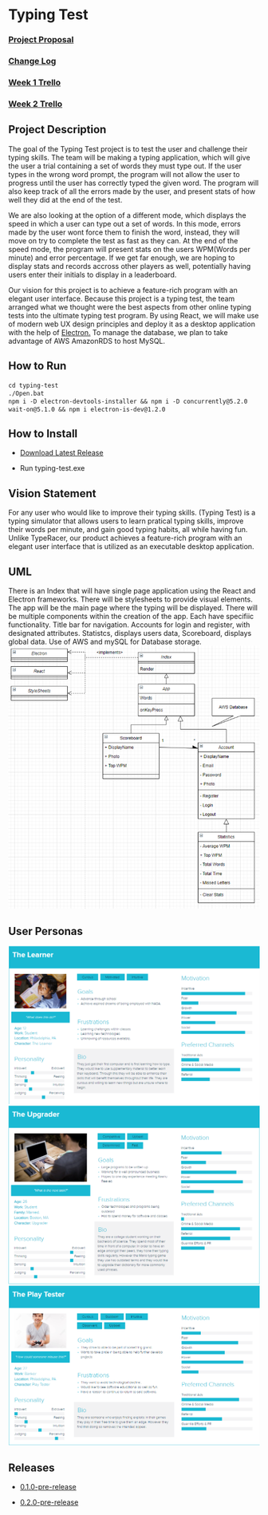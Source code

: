 # Typing Test
### [Project Proposal](https://github.com/CIS3296SoftwareDesignF21/feedback-on-proposals-section-001-m-w-11-am/issues/14)
### [Change Log](https://github.com/CIS3296SoftwareDesignF21/prj-01-typingtest/blob/main/CHANGELOG.md)
### [Week 1 Trello](https://github.com/CIS3296SoftwareDesignF21/prj-01-typingtest/blob/main/Week1.md)
### [Week 2 Trello](https://github.com/CIS3296SoftwareDesignF21/prj-01-typingtest/blob/main/Week2.md)


## Project Description

The goal of the Typing Test project is to test the user and challenge their typing skills. 
The team will be making a typing application, which will give the user a trial containing a set of words they must type out.
If the user types in the wrong word prompt, the program will not allow the user to progress until the user has correctly typed the given word.
The program will also keep track of all the errors made by the user, and present stats of how well they did at the end of the test.

We are also looking at the option of a different mode, which displays the speed in which a user can type out a set of words.
In this mode, errors made by the user wont force them to finish the word, instead, they will move on try to complete the test as fast as they can.
At the end of the speed mode, the program will present stats on the users WPM(Words per minute) and error percentage.
If we get far enough, we are hoping to display stats and records accross other players as well,
potentially having users enter their initials to display in a leaderboard.

Our vision for this project is to achieve a feature-rich program with an elegant user interface. 
Because this project is a typing test, the team arranged what we thought were the best aspects from other online typing tests into the ultimate typing test program.
By using React, we will make use of modern web UX design principles and deploy it as a desktop application with the help of [Electron.](https://www.electronjs.org)
To manage the database, we plan to take advantage of AWS AmazonRDS to host MySQL.


## How to Run
```
cd typing-test
./Open.bat
npm i -D electron-devtools-installer && npm i -D concurrently@5.2.0 wait-on@5.1.0 && npm i electron-is-dev@1.2.0
```
## How to Install
- [Download Latest Release](https://github.com/CIS3296SoftwareDesignF21/prj-01-typingtest/releases/download/v0.2.0-pre-release/typing-test-win32-x64.zip)
 
- Run typing-test.exe

## Vision Statement

For any user who would like to improve their typing skills. (Typing Test) is a typing simulator that allows users to learn pratical typing skills, improve their words per minute, and gain good typing habits, all while having fun. Unlike TypeRacer, our product achieves a feature-rich program with an elegant user interface that is utilized as an executable desktop application. 

## UML
There is an Index that will have single page application using the React and Electron frameworks. There will be stylesheets to provide visual elements. The app will be the main page where the typing will be displayed. There will be multiple components within the creation of the app. Each have specifiic functionality. Title bar for navigation. Accounts for login and register, with designated attributes. Statistcs, displays users data, Scoreboard, displays global data. Use of AWS and mySQL for Database storage.
![UML Diagram](TypingTest_UML.png)

## User Personas

![Learner](User_Persona-Learner.png)
![Upgrader](User_Persona-Upgrader.png)
![Play Tester](User_Persona-Playtester.png)


## Releases
- [0.1.0-pre-release](https://github.com/CIS3296SoftwareDesignF21/prj-01-typingtest/releases/download/v0.1.0/typing-test-win32-x64.rar)

- [0.2.0-pre-release](https://github.com/CIS3296SoftwareDesignF21/prj-01-typingtest/releases/download/v0.2.0-pre-release/typing-test-win32-x64.zip)

